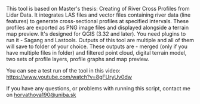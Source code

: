 This tool is based on Master's thesis: Creating of River Cross Profiles from Lidar Data. It integrates LAS files and vector files containing river data (line features) to generate 
cross-sectional profiles at specified intervals. These profiles are exported as PNG image files and displayed alongside a terrain map preview. 
It's  designed for QGIS (3.32 and later). You need plugins to run it - Sagang and Lastools. 
Outputs of this tool are multiple and all of them will save to folder of your choice. These outputs are - merged (only if you have multiple files in folder) and filtered point cloud,
digital terrain model, two sets of profile layers, profile graphs and map preview. 



You can see a test run of the tool in this video:
https://www.youtube.com/watch?v=8gFUryUv0dw 

If you have any questions, or problems with running this script, contact me on horvathova190@uniba.sk
